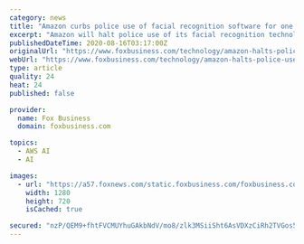 ```yaml
---
category: news
title: "Amazon curbs police use of facial recognition software for one year"
excerpt: "Amazon will halt police use of its facial recognition technology, Amazon Rekognition, for one year, it announced in a blog post Wednesday. Continue Reading Below \"We’ve advocated that ..."
publishedDateTime: 2020-08-16T03:17:00Z
originalUrl: "https://www.foxbusiness.com/technology/amazon-halts-police-use-of-facial-recognition-software-for-one-year"
webUrl: "https://www.foxbusiness.com/technology/amazon-halts-police-use-of-facial-recognition-software-for-one-year"
type: article
quality: 24
heat: 24
published: false

provider:
  name: Fox Business
  domain: foxbusiness.com

topics:
  - AWS AI
  - AI

images:
  - url: "https://a57.foxnews.com/static.foxbusiness.com/foxbusiness.com/content/uploads/2018/05/0/0/Amazon-Rekognition-technology.jpg?ve=1&tl=1"
    width: 1280
    height: 720
    isCached: true

secured: "nzP/QEM9+fhtFVCMUYhuGAkbNdV/mo8/zlk3MSiiSht6AsVDXzCiRh2TVGos54B35XHYkQ91m0Un5ZuQcszergbuHAMHpx+8wpDVzonzfOLVlc2nwodJ5KttjHxaJDr/5HRo8g3EldSsSXgWNmsAZbYIlFK94TMltVqOr5aoKzMX2d/ILFdzD/QSGwnGksDoO7Tf+8p6rst7rJqDsE+9mvwXXzBU4ik0sSvRqA4wYnTrkf0Wgl5Ujtx7qJpani4ck8JwxCv8GGsQw9FSFatgIYer/BVbjtY+EoOAU4j0YD5BE3nGDJXcK9dfa/mESxvyXCFzj04l2Jm9Sqn5fkTe7g==;OoJ8M/Gt2qhIqlUGTypc8g=="
---
```


